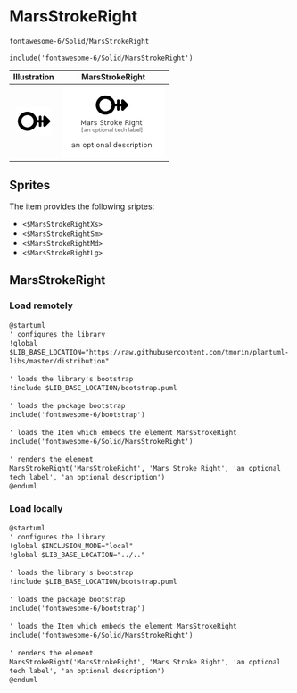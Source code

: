 # MarsStrokeRight


```text
fontawesome-6/Solid/MarsStrokeRight
```

```text
include('fontawesome-6/Solid/MarsStrokeRight')
```



| Illustration | MarsStrokeRight |
| :---: | :---: |
| ![illustration for Illustration](../../fontawesome-6/Solid/MarsStrokeRight.png) | ![illustration for MarsStrokeRight](../../fontawesome-6/Solid/MarsStrokeRight.Local.png) |



## Sprites
The item provides the following sriptes:

- `<$MarsStrokeRightXs>`
- `<$MarsStrokeRightSm>`
- `<$MarsStrokeRightMd>`
- `<$MarsStrokeRightLg>`





## MarsStrokeRight

### Load remotely
```plantuml
@startuml
' configures the library
!global $LIB_BASE_LOCATION="https://raw.githubusercontent.com/tmorin/plantuml-libs/master/distribution"

' loads the library's bootstrap
!include $LIB_BASE_LOCATION/bootstrap.puml

' loads the package bootstrap
include('fontawesome-6/bootstrap')

' loads the Item which embeds the element MarsStrokeRight
include('fontawesome-6/Solid/MarsStrokeRight')

' renders the element
MarsStrokeRight('MarsStrokeRight', 'Mars Stroke Right', 'an optional tech label', 'an optional description')
@enduml
```

### Load locally
```plantuml
@startuml
' configures the library
!global $INCLUSION_MODE="local"
!global $LIB_BASE_LOCATION="../.."

' loads the library's bootstrap
!include $LIB_BASE_LOCATION/bootstrap.puml

' loads the package bootstrap
include('fontawesome-6/bootstrap')

' loads the Item which embeds the element MarsStrokeRight
include('fontawesome-6/Solid/MarsStrokeRight')

' renders the element
MarsStrokeRight('MarsStrokeRight', 'Mars Stroke Right', 'an optional tech label', 'an optional description')
@enduml
```


